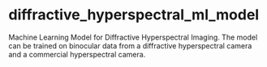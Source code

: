 # diffractive_hyperspectral_ml_model
Machine Learning Model for Diffractive Hyperspectral Imaging. The model can be trained on binocular data from a diffractive hyperspectral camera and a commercial hyperspectral camera.
